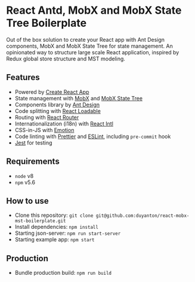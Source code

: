 # React Antd, MobX and MobX State Tree Boilerplate

Out of the box solution to create your React app with Ant Design components, MobX and MobX State Tree for state management. An opinionated way to structure large scale React application, inspired by Redux global store structure and MST modeling.

## Features

- Powered by [Create React App](https://github.com/facebook/create-react-app)
- State management with [MobX](https://github.com/mobxjs/mobx) and [MobX State Tree](https://github.com/mobxjs/mobx-state-tree)
- Components library by [Ant Design](https://ant.design/)
- Code splitting with [React Loadable](https://github.com/jamiebuilds/react-loadable)
- Routing with [React Router](https://github.com/ReactTraining/react-router)
- Internationalization (i18n) with [React Intl](https://github.com/yahoo/react-intl)
- CSS-in-JS with [Emotion](https://github.com/emotion-js/emotion)
- Code linting with [Prettier](https://prettier.io/) and [ESLint](https://eslint.org/), including `pre-commit` hook
- [Jest](https://facebook.github.io/jest/) for testing

## Requirements

- `node` v8
- `npm` v5.6

## How to use

- Clone this repository: `git clone git@github.com:duyanton/react-mobx-mst-boilerplate.git`
- Install dependencies: `npm install`
- Starting json-server: `npm run start-server`
- Starting example app: `npm start`

## Production

- Bundle production build: `npm run build`
